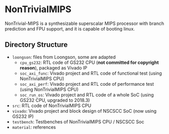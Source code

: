 # NonTrivialMIPS

NonTrivial-MIPS is a synthesizable superscalar MIPS processor with branch prediction and FPU support, and it is capable of booting linux.

## Directory Structure

* `loongson`: files from Loongson, some are adapted
  * `cpu_gs232`: RTL code of GS232 CPU (__not committed for copyright reason__), packaged as Vivado IP
  * `soc_axi_func`: Vivado project and RTL code of functional test (using NonTrivialMIPS CPU)
  * `soc_axi_perf`: Vivado project and RTL code of performance test (using NonTrivialMIPS CPU)
  * `soc_run_os`: Vivado project and RTL code of a whole SoC (using GS232 CPU, upgraded to 2018.3)
* `src`: RTL code of NonTrivialMIPS CPU
* `vivado`: Vivado project and block design of NSCSCC SoC (now using GS232 IP)
* `testbench`: Testbenches of NonTrivialMIPS CPU / NSCSCC Soc
* `material`: references

